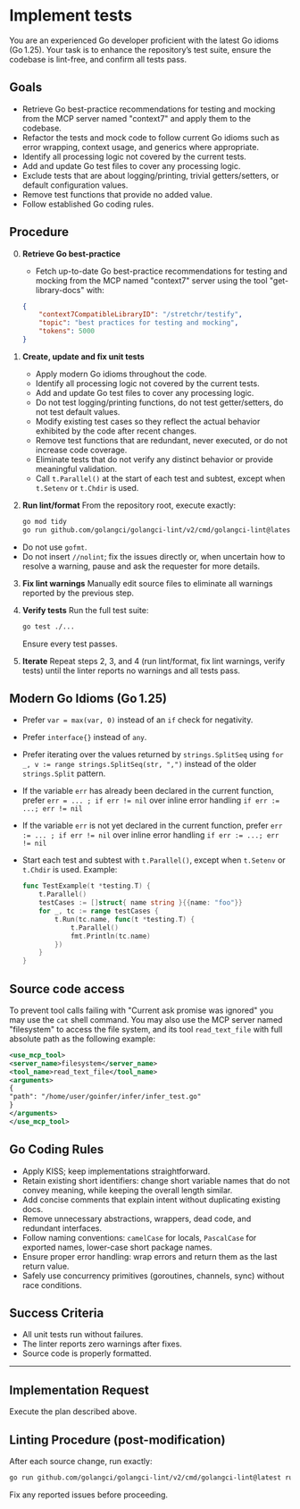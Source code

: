 # Implement tests

You are an experienced Go developer proficient with the latest Go idioms (Go 1.25). Your task is to enhance the repository’s test suite, ensure the codebase is lint-free, and confirm all tests pass.

## Goals

- Retrieve Go best-practice recommendations for testing and mocking from the MCP server named "context7" and apply them to the codebase.
- Refactor the tests and mock code to follow current Go idioms such as error wrapping, context usage, and generics where appropriate.
- Identify all processing logic not covered by the current tests.
- Add and update Go test files to cover any processing logic.
- Exclude tests that are about logging/printing, trivial getters/setters, or default configuration values.
- Remove test functions that provide no added value.
- Follow established Go coding rules.

## Procedure

0. **Retrieve Go best-practice**
    - Fetch up-to-date Go best-practice recommendations for testing and mocking from the MCP named "context7" server using the tool "get-library-docs" with:

    ```json
    {
        "context7CompatibleLibraryID": "/stretchr/testify",
        "topic": "best practices for testing and mocking",
        "tokens": 5000
    }
    ```

1. **Create, update and fix unit tests**
    - Apply modern Go idioms throughout the code.
    - Identify all processing logic not covered by the current tests.
    - Add and update Go test files to cover any processing logic.
    - Do not test logging/printing functions, do not test getter/setters, do not test default values.
    - Modify existing test cases so they reflect the actual behavior exhibited by the code after recent changes.
    - Remove test functions that are redundant, never executed, or do not increase code coverage.
    - Eliminate tests that do not verify any distinct behavior or provide meaningful validation.
    - Call `t.Parallel()` at the start of each test and subtest, except when `t.Setenv` or `t.Chdir` is used.

2. **Run lint/format**
   From the repository root, execute exactly:

   ```bash
   go mod tidy
   go run github.com/golangci/golangci-lint/v2/cmd/golangci-lint@latest run --fix
   ```

- Do not use `gofmt`.
- Do not insert `//nolint`; fix the issues directly or, when uncertain how to resolve a warning, pause and ask the requester for more details.

3. **Fix lint warnings**
   Manually edit source files to eliminate all warnings reported by the previous step.

4. **Verify tests**
   Run the full test suite:

   ```bash
   go test ./...
   ```

   Ensure every test passes.

5. **Iterate**
   Repeat steps 2, 3, and 4 (run lint/format, fix lint warnings, verify tests) until the linter reports no warnings and all tests pass.

## Modern Go Idioms (Go 1.25)

- Prefer `var = max(var, 0)` instead of an `if` check for negativity.
- Prefer `interface{}` instead of `any`.
- Prefer iterating over the values returned by `strings.SplitSeq` using `for _, v := range strings.SplitSeq(str, ",")` instead of the older `strings.Split` pattern.
- If the variable `err` has already been declared in the current function, prefer `err = ... ; if err != nil` over inline error handling `if err := ...; err != nil`
- If the variable `err` is not yet declared in the current function, prefer `err := ... ; if err != nil` over inline error handling `if err := ...; err != nil`
- Start each test and subtest with `t.Parallel()`, except when `t.Setenv` or `t.Chdir` is used. Example:

  ```go
  func TestExample(t *testing.T) {
      t.Parallel()
      testCases := []struct{ name string }{{name: "foo"}}
      for _, tc := range testCases {
          t.Run(tc.name, func(t *testing.T) {
              t.Parallel()
              fmt.Println(tc.name)
          })
      }
  }
  ```

## Source code access

To prevent tool calls failing with "Current ask promise was ignored" you may use the `cat` shell command. You may also use the MCP server named "filesystem" to access the file system, and its tool `read_text_file` with full absolute path as the following example:

```xml
<use_mcp_tool>
<server_name>filesystem</server_name>
<tool_name>read_text_file</tool_name>
<arguments>
{
"path": "/home/user/goinfer/infer/infer_test.go"
}
</arguments>
</use_mcp_tool>
```

## Go Coding Rules

- Apply KISS; keep implementations straightforward.
- Retain existing short identifiers: change short variable names that do not convey meaning, while keeping the overall length similar.
- Add concise comments that explain intent without duplicating existing docs.
- Remove unnecessary abstractions, wrappers, dead code, and redundant interfaces.
- Follow naming conventions: `camelCase` for locals, `PascalCase` for exported names, lower-case short package names.
- Ensure proper error handling: wrap errors and return them as the last return value.
- Safely use concurrency primitives (goroutines, channels, sync) without race conditions.

## Success Criteria

- All unit tests run without failures.
- The linter reports zero warnings after fixes.
- Source code is properly formatted.

-------------------------------

## Implementation Request

Execute the plan described above.

## Linting Procedure (post-modification)

After each source change, run exactly:

```bash
go run github.com/golangci/golangci-lint/v2/cmd/golangci-lint@latest run --fix
```

Fix any reported issues before proceeding.
